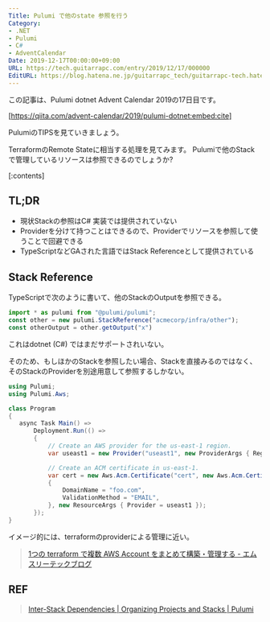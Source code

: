 ```yaml
---
Title: Pulumi で他のstate 参照を行う
Category:
- .NET
- Pulumi
- C#
- AdventCalendar
Date: 2019-12-17T00:00:00+09:00
URL: https://tech.guitarrapc.com/entry/2019/12/17/000000
EditURL: https://blog.hatena.ne.jp/guitarrapc_tech/guitarrapc-tech.hatenablog.com/atom/entry/26006613478869291
---
```


この記事は、Pulumi dotnet Advent Calendar 2019の17日目です。

[https://qiita.com/advent-calendar/2019/pulumi-dotnet:embed:cite]

PulumiのTIPSを見ていきましょう。

TerraformのRemote Stateに相当する処理を見てみます。
Pulumiで他のStackで管理しているリソースは参照できるのでしょうか?

[:contents]

## TL;DR

* 現状Stackの参照はC# 実装では提供されていない
* Providerを分けて持つことはできるので、Providerでリソースを参照して使うことで回避できる
* TypeScriptなどGAされた言語ではStack Referenceとして提供されている

## Stack Reference

TypeScriptで次のように書いて、他のStackのOutputを参照できる。

```typescript
import * as pulumi from "@pulumi/pulumi";
const other = new pulumi.StackReference("acmecorp/infra/other");
const otherOutput = other.getOutput("x")
```

これはdotnet (C#) ではまだサポートされいない。

そのため、もしほかのStackを参照したい場合、Stackを直接みるのではなく、そのStackのProviderを別途用意して参照するしかない。

```csharp
using Pulumi;
using Pulumi.Aws;

class Program
{
   async Task Main() =>
       Deployment.Run(() =>
       {
           // Create an AWS provider for the us-east-1 region.
           var useast1 = new Provider("useast1", new ProviderArgs { Region = "us-east-1" });

           // Create an ACM certificate in us-east-1.
           var cert = new Aws.Acm.Certificate("cert", new Aws.Acm.CertifiateArgs
           {
               DomainName = "foo.com",
               ValidationMethod = "EMAIL",
           }, new ResourceArgs { Provider = useast1 });
       });
}
```

イメージ的には、terraformのproviderによる管理に近い。

> [1つの terraform で複数 AWS Account をまとめて構築・管理する \- エムスリーテックブログ](https://www.m3tech.blog/entry/terraform_across_aws_accounts)

## REF

> [Inter-Stack Dependencies | Organizing Projects and Stacks | Pulumi](https://www.pulumi.com/docs/intro/concepts/organizing-stacks-projects/#inter-stack-dependencies)
